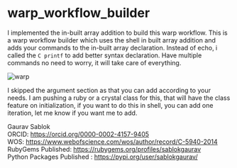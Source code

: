 # warp_workflow_builder
I implemented the in-built array addition to build this warp workflow. This is a warp workflow builder which uses the shell in built  array addition and adds your commands to the in-built array  declaration. Instead of echo, i called the ```C printf``` to add better syntax declaration. Have multiple commands no need to worry, it will take care of everything. 

![warp](https://github.com/sablokgaurav/warp_workflow_builder/blob/main/warp_workflow_builder.png)

I skipped the argument section as that you can add according to your needs. I am pushing a ruby or a crystal class for this, that will have the class feature on initialization, if you want to do this in shell, you can add one iteration, let me know if you want me to add. 

Gaurav Sablok \
ORCID: https://orcid.org/0000-0002-4157-9405 \
WOS: https://www.webofscience.com/wos/author/record/C-5940-2014 \
RubyGems Published: https://rubygems.org/profiles/sablokgaurav \
Python Packages Published : https://pypi.org/user/sablokgaurav/
